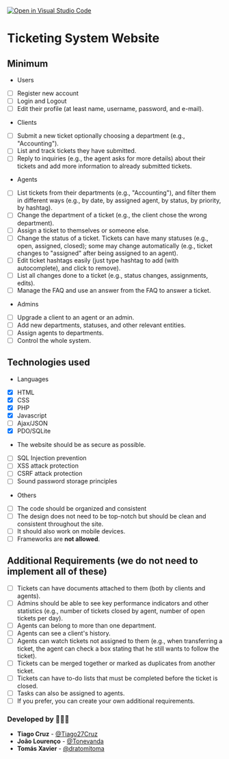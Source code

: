 [![Open in Visual Studio Code](https://classroom.github.com/assets/open-in-vscode-c66648af7eb3fe8bc4f294546bfd86ef473780cde1dea487d3c4ff354943c9ae.svg)](https://classroom.github.com/online_ide?assignment_repo_id=10534337&assignment_repo_type=AssignmentRepo)

# Ticketing System Website

## Minimum

- Users
- [ ] Register new account
- [ ] Login and Logout
- [ ] Edit their profile (at least name, username, password, and e-mail).

- Clients
- [ ] Submit a new ticket optionally choosing a department (e.g., "Accounting").
- [ ] List and track tickets they have submitted.
- [ ] Reply to inquiries (e.g., the agent asks for more details) about their tickets and add more information to already submitted tickets.

- Agents
- [ ] List tickets from their departments (e.g., "Accounting"), and filter them in different ways (e.g., by date, by assigned agent, by status, by priority, by hashtag).
- [ ] Change the department of a ticket (e.g., the client chose the wrong department).
- [ ] Assign a ticket to themselves or someone else.
- [ ] Change the status of a ticket. Tickets can have many statuses (e.g., open, assigned, closed); some may change automatically (e.g., ticket changes to "assigned" after being assigned to an agent).
- [ ] Edit ticket hashtags easily (just type hashtag to add (with autocomplete), and click to remove).
- [ ] List all changes done to a ticket (e.g., status changes, assignments, edits).
- [ ] Manage the FAQ and use an answer from the FAQ to answer a ticket.

- Admins
- [ ] Upgrade a client to an agent or an admin.
- [ ] Add new departments, statuses, and other relevant entities.
- [ ] Assign agents to departments.
- [ ] Control the whole system.

## Technologies used

- Languages
- [x] HTML
- [x] CSS
- [x] PHP
- [x] Javascript
- [ ] Ajax/JSON
- [x] PDO/SQLite

- The website should be as secure as possible.
- [ ] SQL Injection prevention
- [ ] XSS attack protection
- [ ] CSRF attack protection
- [ ] Sound password storage principles

- Others
- [ ] The code should be organized and consistent
- [ ] The design does not need to be top-notch but should be clean and consistent throughout the site. 
- [ ] It should also work on mobile devices.
- [ ] Frameworks are **not allowed**.

## Additional Requirements (we do not need to implement all of these)
- [ ] Tickets can have documents attached to them (both by clients and agents).
- [ ] Admins should be able to see key performance indicators and other statistics (e.g., number of tickets closed by agent, number of open tickets per day).
- [ ] Agents can belong to more than one department.
- [ ] Agents can see a client's history.
- [ ] Agents can watch tickets not assigned to them (e.g., when transferring a ticket, the agent can check a box stating that he still wants to follow the ticket).
- [ ] Tickets can be merged together or marked as duplicates from another ticket.
- [ ] Tickets can have to-do lists that must be completed before the ticket is closed.
- [ ] Tasks can also be assigned to agents.
- [ ] If you prefer, you can create your own additional requirements.

### Developed by 🧑🏻‍💻

- **Tiago Cruz** - [@Tiago27Cruz](https://www.github.com/Tiago27Cruz)
- **João Lourenço** - [@Tonevanda](https://www.github.com/Tonevanda)
- **Tomás Xavier** - [@dratomitoma](https://www.github.com/dratomitoma)